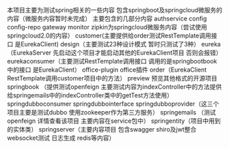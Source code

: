 本项目主要为测试spring相关的一些内容
包含springboot及springcloud微服务的内容（微服务内容暂时未完成）
主要包含的几部分内容
authservice config config-repo gateway monitor zipkin为springcloud微服务内容（尝试使用springcloud2.0的内容）
customer(主要提供给order测试RestTemplate调用接口 是EurekaClient)
design（主要测试23种设计模式 暂时只测试了3种）
eureka（EurekaServer 先启动这个项目才能启动其他的EurekaClient项目 否则会报错）
eurekaconsumer（主要测试RestTemplate调用接口 调用的是springbootbook中的接口 是EurekaClient）
office-plugin office插件
order（EurekaClient RestTemplate调用customer项目中的方法）
preview 预览其他格式的开源项目
springbook （提供测试openfeign 主要测试内容为indexController中的方法提供给springemails中的indexController类中的getTest方法使用）
springdubboconsumer springdubbointerface springdubboprovider（这三个项目主要是测试dubbo 使用zookeeper作为第三方服务）
springemails （测试openfeign 详情查看该项目 主要内容在service包中）
springentity（项目中用到的实体类）
springserver（主要内容项目 包含swagger shiro及jwt整合 websocket测试 日志生成 redis等内容）

